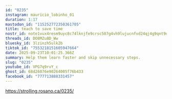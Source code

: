 ```yaml
---
id: "0235"
instagram: mauricio_lobinho_01
duration: 1:17
mastodon_id: "115252772350361705"
title: teach to save time
nostr_id: note1vux4resm9uyc8c74lknjfe9crsc507g4vh9lujucnfvd24qj4g9qnt9qfp
threads_id: DO8MZu8D_Ww
bluesky_id: 3lzinzh5ulk2b
tiktok_id: "7553218151605947664"
date: 2025-09-23T10:01:25.366Z
summary: Help them learn faster and skip unnecessary steps.
slug: "0235"
youtube_id: VPG7q9rvY_c
ghost_id: 68d26076e90264005f76b433
facebook_id: "777713888331457"
---
```

https://strolling.rosano.ca/0235/
